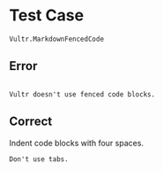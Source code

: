 # Test Case

    Vultr.MarkdownFencedCode

## Error

```

Vultr doesn't use fenced code blocks.

```

## Correct

Indent code blocks with four spaces.

    Don't use tabs.
